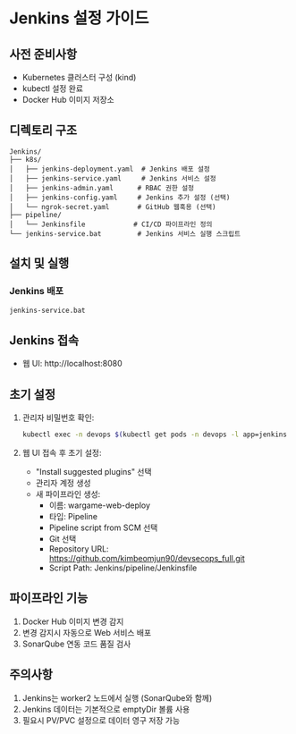 # Jenkins 설정 가이드

## 사전 준비사항

- Kubernetes 클러스터 구성 (kind)
- kubectl 설정 완료
- Docker Hub 이미지 저장소

## 디렉토리 구조

```
Jenkins/
├── k8s/
│   ├── jenkins-deployment.yaml  # Jenkins 배포 설정
│   ├── jenkins-service.yaml     # Jenkins 서비스 설정
│   ├── jenkins-admin.yaml      # RBAC 권한 설정
│   ├── jenkins-config.yaml     # Jenkins 추가 설정 (선택)
│   └── ngrok-secret.yaml       # GitHub 웹훅용 (선택)
├── pipeline/
│   └── Jenkinsfile            # CI/CD 파이프라인 정의
└── jenkins-service.bat         # Jenkins 서비스 실행 스크립트
```

## 설치 및 실행

### Jenkins 배포
```bash
jenkins-service.bat
```

## Jenkins 접속

- 웹 UI: http://localhost:8080

## 초기 설정

1. 관리자 비밀번호 확인:
   ```bash
   kubectl exec -n devops $(kubectl get pods -n devops -l app=jenkins -o jsonpath="{.items[0].metadata.name}") -- cat /var/jenkins_home/secrets/initialAdminPassword
   ```

2. 웹 UI 접속 후 초기 설정:
   - "Install suggested plugins" 선택
   - 관리자 계정 생성
   - 새 파이프라인 생성:
     - 이름: wargame-web-deploy
     - 타입: Pipeline
     - Pipeline script from SCM 선택
     - Git 선택
     - Repository URL: https://github.com/kimbeomjun90/devsecops_full.git
     - Script Path: Jenkins/pipeline/Jenkinsfile

## 파이프라인 기능

1. Docker Hub 이미지 변경 감지
2. 변경 감지시 자동으로 Web 서비스 배포
3. SonarQube 연동 코드 품질 검사

## 주의사항

1. Jenkins는 worker2 노드에서 실행 (SonarQube와 함께)
2. Jenkins 데이터는 기본적으로 emptyDir 볼륨 사용
3. 필요시 PV/PVC 설정으로 데이터 영구 저장 가능

